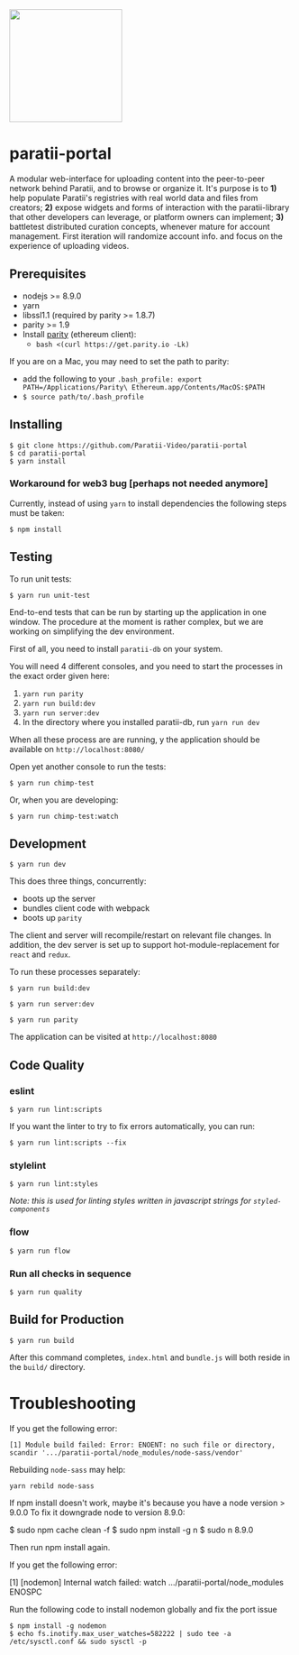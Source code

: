 <img src="https://github.com/Paratii-Video/paratiisite/blob/master/public/svgs/paratii-logo.svg" width="200">

# paratii-portal
A modular web-interface for uploading content into the peer-to-peer network behind Paratii, and to browse or organize it. It's purpose is to **1)** help populate Paratii's registries with real world data and files from creators; **2)** expose widgets and forms of interaction with the paratii-library that other developers can leverage, or platform owners can implement; **3)** battletest distributed curation concepts, whenever mature for account management. First iteration will randomize account info. and focus on the experience of uploading videos.

## Prerequisites

* nodejs >= 8.9.0
* yarn
* libssl1.1 (required by parity >= 1.8.7)
* parity >= 1.9
* Install [parity](https://github.com/paritytech/parity) (ethereum client):
   * `bash <(curl https://get.parity.io -Lk)`

If you are on a Mac, you may need to set the path to parity:

* add the following to your `.bash_profile: export PATH=/Applications/Parity\ Ethereum.app/Contents/MacOS:$PATH`
* `$ source path/to/.bash_profile`



## Installing

    $ git clone https://github.com/Paratii-Video/paratii-portal
    $ cd paratii-portal
    $ yarn install

### Workaround for web3 bug [perhaps not needed anymore]

Currently, instead of using `yarn` to install dependencies the following steps must be taken:

    $ npm install

## Testing

To run unit tests:

    $ yarn run unit-test


End-to-end tests that can be run by starting up the application in one window. The procedure at the moment is rather complex, but we are working on simplifying the dev environment.

First of all, you need to install `paratii-db` on your system.

You will need 4 different consoles, and you need to start the processes in the exact order given here:


1. `yarn run parity`
2. `yarn run build:dev`
3. `yarn run server:dev`
4. In the directory where you installed paratii-db, run `yarn run dev`

When all these process are are running, y
the application should be available on `http://localhost:8080/`

Open yet another console to run the tests:

    $ yarn run chimp-test

Or, when you are developing:

    $ yarn run chimp-test:watch


## Development

    $ yarn run dev

This does three things, concurrently:

* boots up the server
* bundles client code with webpack
* boots up `parity`

The client and server will recompile/restart on relevant file changes. In addition, the dev server is set up to support hot-module-replacement for `react` and `redux`.

To run these processes separately:

`$ yarn run build:dev`

`$ yarn run server:dev`

`$ yarn run parity`

The application can be visited at `http://localhost:8080`


## Code Quality

### eslint

    $ yarn run lint:scripts

If you want the linter to try to fix errors automatically, you can run:

    $ yarn run lint:scripts --fix

### stylelint

    $ yarn run lint:styles

_Note: this is used for linting styles written in javascript strings for `styled-components`_

### flow

    $ yarn run flow


### Run all checks in sequence

    $ yarn run quality

## Build for Production

    $ yarn run build

After this command completes, `index.html` and `bundle.js` will both reside in the `build/` directory.


# Troubleshooting


If you get the following error:

    [1] Module build failed: Error: ENOENT: no such file or directory, scandir '.../paratii-portal/node_modules/node-sass/vendor'

Rebuilding `node-sass` may help:

    yarn rebild node-sass

If npm install doesn't work, maybe it's because you have a node version > 9.0.0
To fix it downgrade node to version 8.9.0:

   $ sudo npm cache clean -f
   $ sudo npm install -g n
   $ sudo n 8.9.0

Then run npm install again.

If you get the following error:

   [1] [nodemon] Internal watch failed: watch .../paratii-portal/node_modules ENOSPC

Run the following code to install nodemon globally and fix the port issue

    $ npm install -g nodemon
    $ echo fs.inotify.max_user_watches=582222 | sudo tee -a /etc/sysctl.conf && sudo sysctl -p
